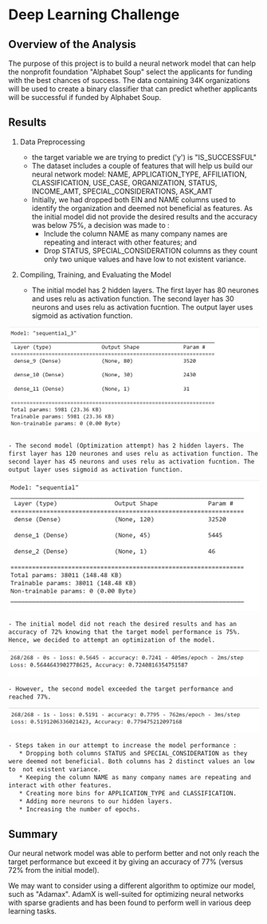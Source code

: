 # Deep Learning Challenge

## Overview of the Analysis

The purpose of this project is to build a neural network model that can help the nonprofit foundation "Alphabet Soup" select the applicants for funding with the best chances of success. The data containing 34K organizations will be used to create a binary classifier that can predict whether applicants will be successful if funded by Alphabet Soup.

## Results

 1. Data Preprocessing

    - the target variable we are trying to predict ('y') is "IS_SUCCESSFUL"
    - The dataset includes a couple of features that will help us build our neural network model: NAME, APPLICATION_TYPE, AFFILIATION, CLASSIFICATION, USE_CASE, ORGANIZATION, STATUS, INCOME_AMT, SPECIAL_CONSIDERATIONS, ASK_AMT
    - Initially, we had dropped both EIN and NAME columns used to identify the organization and deemed not beneficial as features. As the initial model did not provide the desired results and the accuracy was below 75%, a decision was made to : 
         * Include the column NAME as many company names are repeating and interact with other features; and
         * Drop STATUS, SPECIAL_CONSIDERATION columns as they count only two unique values and have low to not existent variance.
   
 2. Compiling, Training, and Evaluating the Model

    - The initial model has 2 hidden layers. The first layer has 80 neurones and uses relu as activation function. The second layer has 30 neurons and uses relu as activation fucntion. The output layer uses sigmoid as activation function.

![Hidden layers - Model 1](screenshots/Model_1_hidden_layers.png)

    - The second model (Optimization attempt) has 2 hidden layers. The first layer has 120 neurones and uses relu as activation function. The second layer has 45 neurons and uses relu as activation fucntion. The output layer uses sigmoid as activation function.

![Hidden layers - Model 2](screenshots/Model_2_hidden_layers.png)

    - The initial model did not reach the desired results and has an accuracy of 72% knowing that the target model performance is 75%. Hence, we decided to attempt an optimization of the model. 

![Evaluation - Model 1](screenshots/Model_1_evaluation.png)

    - However, the second model exceeded the target performance and reached 77%.

![Evaluation - Model 2](screenshots/Model_2_evaluation.png)

    - Steps taken in our attempt to increase the model performance :
       * Dropping both columns STATUS and SPECIAL_CONSIDERATION as they were deemed not beneficial. Both columns has 2 distinct values an low to  not existent variance.
       * Keeping the column NAME as many company names are repeating and interact with other features.
       * Creating more bins for APPLICATION_TYPE and CLASSIFICATION.
       * Adding more neurons to our hidden layers.
       * Increasing the number of epochs.

## Summary

Our neural network model was able to perform better and not only reach the target performance but exceed it by giving an accuracy of 77% (versus 72% from the initial model). 

We may want to consider using a different algorithm to optimize our model, such as "Adamax". AdamX is well-suited for optimizing neural networks with sparse gradients and has been found to perform well in various deep learning tasks.